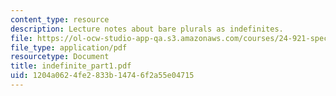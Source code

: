 ```yaml
---
content_type: resource
description: Lecture notes about bare plurals as indefinites.
file: https://ol-ocw-studio-app-qa.s3.amazonaws.com/courses/24-921-special-topics-in-linguistics-genericity-spring-2007/1204a0624fe2833b14746f2a55e04715_indefinite_part1.pdf
file_type: application/pdf
resourcetype: Document
title: indefinite_part1.pdf
uid: 1204a062-4fe2-833b-1474-6f2a55e04715
---
```

